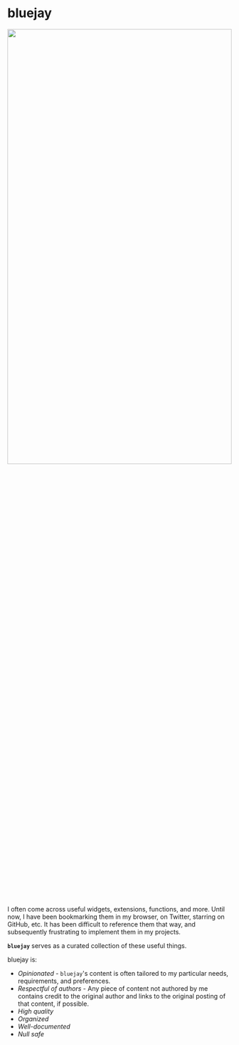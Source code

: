 # bluejay

<img src="https://i.imgur.com/Y7Vz44D.png" width="100%" height="50%"/>

I often come across useful widgets, extensions, functions, and more. Until now, I have been bookmarking them in my browser, on Twitter, starring on GitHub, etc. It has been difficult to reference them that way, and subsequently frustrating to implement them in my projects. 

**`bluejay`** serves as a curated collection of these useful things.

bluejay is:
* *Opinionated* - `bluejay`'s content is often tailored to my particular needs, requirements, and preferences.
* *Respectful of authors* - Any piece of content not authored by me contains credit to the original author and links to the original posting of that content, if possible.
* *High quality*
* *Organized*
* *Well-documented*
* *Null safe*